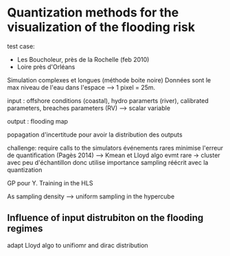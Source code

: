 # Quantization methods for the visualization of the flooding risk

test case: 

- Les Boucholeur, près de la Rochelle (feb 2010)
- Loire près d'Orléans

Simulation complexes et longues (méthode boite noire)
Données sont le max niveau de l'eau dans l'espace --> 1 pixel = 25m.

input : offshore conditions (coastal), hydro paramerts (river), calibrated parameters, breaches parameters (RV) --> scalar variable

output : flooding map

popagation d'incertitude pour avoir la distribution des outputs

challenge: require calls to the simulators
événements rares
minimise l'erreur de quantification (Pagès 2014) --> Kmean et Lloyd algo
evmt rare -> cluster avec peu d'échantillon
donc utilise importance sampling
réécrit avec la quantization

GP pour Y. Training in the HLS

As sampling density --> uniform sampling in the hypercube

## Influence of input distrubiton on the flooding regimes

adapt Lloyd algo to unifiomr and dirac distribution 
